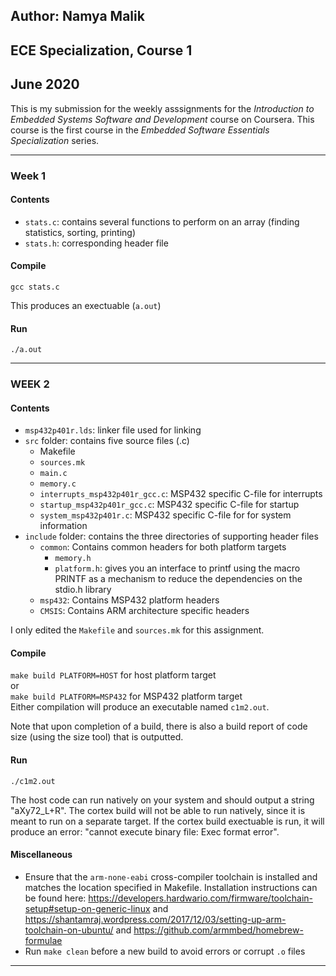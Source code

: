 ## Author: Namya Malik  
## ECE Specialization, Course 1  
## June 2020

This is my submission for the weekly asssignments for the *Introduction to Embedded Systems Software and Development* course on Coursera. This course is the first course in the *Embedded Software Essentials Specialization* series.
______________________________________________

### Week 1

#### Contents
* `stats.c`: contains several functions to perform on an array (finding statistics, sorting, printing)
* `stats.h`: corresponding header file

#### Compile
`gcc stats.c`  

This produces an exectuable (`a.out`)

#### Run
`./a.out`
______________________________________________

### WEEK 2

#### Contents
* `msp432p401r.lds`: linker file used for linking
* `src` folder: contains five source files (.c)
	* Makefile
	* `sources.mk`
	* `main.c`
	* `memory.c`
	* `interrupts_msp432p401r_gcc.c`: MSP432 specific C-file for interrupts
	* `startup_msp432p401r_gcc.c`: MSP432 specific C-file for startup
	* `system_msp432p401r.c`: MSP432 specific C-file for for system information
* `include` folder: contains the three directories of supporting header files
	* `common`: Contains common headers for both platform targets
		* `memory.h`
		* `platform.h`: gives you an interface to printf using the macro PRINTF as a mechanism to reduce the dependencies on the stdio.h library
	* `msp432`: Contains MSP432 platform headers
	* `CMSIS`: Contains ARM architecture specific headers

I only edited the `Makefile` and `sources.mk` for this assignment.

#### Compile
`make build PLATFORM=HOST` for host platform target  
or  
`make build PLATFORM=MSP432` for MSP432 platform target  
Either compilation will produce an executable named `c1m2.out`.

Note that upon completion of a build, there is also a build report of code size (using the size tool) that is outputted.

#### Run
`./c1m2.out`

The host code can run natively on your system and should output a string "aXy72_L+R". The cortex build will not be able to run natively, since it is meant to run on a separate target. If the cortex build exectuable is run, it will produce an error: "cannot execute binary file: Exec format error".

#### Miscellaneous
* Ensure that the `arm-none-eabi` cross-compiler toolchain is installed and matches the location specified in Makefile. Installation instructions can be found here: https://developers.hardwario.com/firmware/toolchain-setup#setup-on-generic-linux and https://shantamraj.wordpress.com/2017/12/03/setting-up-arm-toolchain-on-ubuntu/ and https://github.com/armmbed/homebrew-formulae
* Run `make clean` before a new build to avoid errors or corrupt `.o` files
______________________________________________

